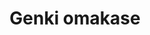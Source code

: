 ---
layout: place
title: "Genki omakase"
permalink: /new-york/new-york/genki-omakase.html
stateAbbr: NY
stateName: New York
cityName: New York
place_id: ChIJx232mt9ZwokR7MuLz8Vpqr0
photos:
  - name: >-
      places/ChIJx232mt9ZwokR7MuLz8Vpqr0/photos/AeeoHcJ9qIXz_ExXPlYIxk8EwW-ZJm2S5UUI53gcXYlUjQpbZY7om_IrpS_jarw_yr0k2zfUPRaMZ2W2nOxVR0GR3eOBkA1jJuZKMQsHUzn4yGBxFBO6zHH-3RB3z-uIlcy2x14SrlhwcS1M0sJsRuTKbSYpSVY2H-fq1CJUpG3UHwVYCxFF6Lwg3eoj7L2eqOygsCBZ0_8Y8UFbPSdYi7m7LpxsAGmCkC1pF3u5s-3ybzef76TlnbF_-lBMhsbPXkdKEppWfN-byjdEZG0DQAYTX7GVrwXbk0xp6Z1NSUDsMg0
    widthPx: 1440
    heightPx: 1080
    authorAttributions:
      - displayName: Genki omakase
        uri: https://maps.google.com/maps/contrib/104276221411116506611
        photoUri: >-
          https://lh3.googleusercontent.com/a-/ALV-UjU-qYKrrJZsq5HIB2CKPpcIpiSRFxQkQHFgh0ApUZmCK4g1uA=s100-p-k-no-mo
    flagContentUri: >-
      https://www.google.com/local/imagery/report/?cb_client=maps_api_places.places_api&image_key=!1e10!2sAF1QipOXFsPogj0eUcPtzOKAswXDptG3OOwPGfTnpFE&hl=en-US
    googleMapsUri: >-
      https://www.google.com/maps/place//data=!3m4!1e2!3m2!1sAF1QipOXFsPogj0eUcPtzOKAswXDptG3OOwPGfTnpFE!2e10!4m2!3m1!1s0x89c259df9af66dc7:0xbdaa69c5cf8bcbec
  - name: >-
      places/ChIJx232mt9ZwokR7MuLz8Vpqr0/photos/AeeoHcJdau0LKyR5VUXL9yA0UK_hoZFyH6I81GFCgKr46w2ifM11LVRoom4MsmWeMVPwJE9mmyCJzuMt9wHiYjRVyGjKgkL5HyTkf33ZndyWgPXOwHDdp0KtUM-1Tm0Cg7g6icTz9sJUXJliLe4k0ERMnyUWYrzx9MlsbB2u-6zTL5iYxfiFdw-ZFzSl7nK_w2aSpXxOwrGlsKk-Oo8S42L7g9jQc3hR9aG2iPDTw1nzUE-9bZs-WrJW-dV1Pql2j8V3lUmYNWl9qujUsMNYvNhxZyD23NY7mldPCnxy3Sl41MU
    widthPx: 4800
    heightPx: 3199
    authorAttributions:
      - displayName: Genki omakase
        uri: https://maps.google.com/maps/contrib/104276221411116506611
        photoUri: >-
          https://lh3.googleusercontent.com/a-/ALV-UjU-qYKrrJZsq5HIB2CKPpcIpiSRFxQkQHFgh0ApUZmCK4g1uA=s100-p-k-no-mo
    flagContentUri: >-
      https://www.google.com/local/imagery/report/?cb_client=maps_api_places.places_api&image_key=!1e10!2sAF1QipPQMMgVkooFsmSCBWoCg4CfFoqvbXZGyHUM7o4&hl=en-US
    googleMapsUri: >-
      https://www.google.com/maps/place//data=!3m4!1e2!3m2!1sAF1QipPQMMgVkooFsmSCBWoCg4CfFoqvbXZGyHUM7o4!2e10!4m2!3m1!1s0x89c259df9af66dc7:0xbdaa69c5cf8bcbec
  - name: >-
      places/ChIJx232mt9ZwokR7MuLz8Vpqr0/photos/AeeoHcLCLrgsB454GY1AzO2gpC6Kbyp7fy4ipkKIePyuSl-JT2WL5E4sh-urqkPYI5ggZaZlDI8iZvppSVYtsZ1y6mQmCAgjXrnBWdGbAkvV-fgEAcPR2xAgEbY3NiCjjKM9qG6_qbeq7bEKbkQM0Agb-JkT2c5L01N0OuYDxHLLZVQWIlJu4Z2hj0bGixJc2_rB-vNQwhJ2gqi5rDj0Hq2zdShJBS1boaw_2_yDzTZB16IeWtUheJ7Lz8O0UW_QjbBZHrkTh0L0iqHnt2sRVsA4wqmnpjWUo_-TFIfseOAE1djCoV5SN2UItBgxMo1UUg2B4Jd77fYolF1owFXCRVx6QNpJilZYzFkfzj_vHiwbjOcQWV5kKCsZ7jvKVgP2nYskpKLjNUackAfOxtlfsBI8YZ9sSY3yHlNAVw8BZaMbV2XCcfK2
    widthPx: 4800
    heightPx: 3600
    authorAttributions:
      - displayName: Jea Kim
        uri: https://maps.google.com/maps/contrib/117730837401207768949
        photoUri: >-
          https://lh3.googleusercontent.com/a-/ALV-UjWwKV1KDmKWV1nfFpDkm8UJG2u1w2QEXIRnFg5lfgWSH3TlXdzMoQ=s100-p-k-no-mo
    flagContentUri: >-
      https://www.google.com/local/imagery/report/?cb_client=maps_api_places.places_api&image_key=!1e10!2sCIHM0ogKEICAgMDQ9-e6yAE&hl=en-US
    googleMapsUri: >-
      https://www.google.com/maps/place//data=!3m4!1e2!3m2!1sCIHM0ogKEICAgMDQ9-e6yAE!2e10!4m2!3m1!1s0x89c259df9af66dc7:0xbdaa69c5cf8bcbec
  - name: >-
      places/ChIJx232mt9ZwokR7MuLz8Vpqr0/photos/AeeoHcI8SnF_xNhfFwm0RgRDIkhG1nWBeWhPIW_N5HzluQoqIkvpR3sisCNNDblFiSofhT40fVJsMRMB4mR0zE32b1we7hLGdKsNbttTcDQZQRGfQJ7CMsQoO-HBTATv1wCEgcFKyJkYdPdYzxHyqw3lf7bGv4jLoWJVgmxIw9CV-gU9h0UXXlZBX6oGVckdShIZ-AB7eFu6ymr0fTaeUZvra6uyiUYPViKFoTGDpKRxDJhysbCDfJxHjQqZgAanU-MI6d8vRWMX0obQw4TKDxrwuRsOgZgNmNO7aLd5To-2ZMIgjHtw17291uiKZBV1S9sP7RqiE-bK-Q_9eVvexD5UsyLiM8Oo00zEksMwkdz7_lP-BZ3azNG8lrliX71QwiirArU-Hb60QJ00PbfHkFbAhMb13r6r4SGL4OuyhY751IDVgFq4
    widthPx: 4032
    heightPx: 3024
    authorAttributions:
      - displayName: Stacy Lyu
        uri: https://maps.google.com/maps/contrib/102462878307556903627
        photoUri: >-
          https://lh3.googleusercontent.com/a/ACg8ocLHaZIu8M12bYFi9cs5lPQh15dz3tLTGFKFg0_Yc1sFPOc8WA=s100-p-k-no-mo
    flagContentUri: >-
      https://www.google.com/local/imagery/report/?cb_client=maps_api_places.places_api&image_key=!1e10!2sCIHM0ogKEICAgIDbqa_h0QE&hl=en-US
    googleMapsUri: >-
      https://www.google.com/maps/place//data=!3m4!1e2!3m2!1sCIHM0ogKEICAgIDbqa_h0QE!2e10!4m2!3m1!1s0x89c259df9af66dc7:0xbdaa69c5cf8bcbec
  - name: >-
      places/ChIJx232mt9ZwokR7MuLz8Vpqr0/photos/AeeoHcI--YmTRO45f8jT9lRduhpWOF3jojqcsyMjEZeuGBxKCo8Gzkb76PU48PbehXGOZyX5cBAXz4gGvg1tTGPurUNFGK0X1qgi4WYuo0o1zH_NSjnzFJY38M94S6paYaxboHSizR2KBioMEvD0xpSdIvbYcsHfrIvJdpm4KQiSEVKkhKUXoZ7a36VQWAy_Mxyn7h1yOLRfMufs-EvvmzGUDPG6I2AV0d0DNuD2wdIZXv17IxnhYeXqQZezctWTeUG6f9f5B6rofBJCEMsuu0cvma3E4drbAYUBwl3ooxuYN5M8NRQ76Vu6UFnHIET-M70UyjU3gD1RgjqfYzEWmtZrKRxidbPl6PufTDutd1o0JMjjHbPNS-yp3zPpynqhBHEGDJOUHT9K1m54Sh4IiaqWdb1PCdb3rdhlfSmL4bBW8NMbDw
    widthPx: 4800
    heightPx: 3840
    authorAttributions:
      - displayName: Nic Garcia
        uri: https://maps.google.com/maps/contrib/105601992699102170460
        photoUri: >-
          https://lh3.googleusercontent.com/a-/ALV-UjXcSq9plx4YrTqFmwFSTa3n-mJMSwp9TW62hId8Y2MnmIp4kFxo=s100-p-k-no-mo
    flagContentUri: >-
      https://www.google.com/local/imagery/report/?cb_client=maps_api_places.places_api&image_key=!1e10!2sCIHM0ogKEICAgMCwjNT6Zw&hl=en-US
    googleMapsUri: >-
      https://www.google.com/maps/place//data=!3m4!1e2!3m2!1sCIHM0ogKEICAgMCwjNT6Zw!2e10!4m2!3m1!1s0x89c259df9af66dc7:0xbdaa69c5cf8bcbec
  - name: >-
      places/ChIJx232mt9ZwokR7MuLz8Vpqr0/photos/AeeoHcJyCp99y5RNo_8GS4nU3BryIBfaBPRrlwaYEMCYrtZ384DroV7cOeIMEXzWjJNznEHVlPaStk1ORsZyR8ixR7U5mY4i9ZoEMWOzJ1IxSYK7n1W5PNt2lOWYqGkeP9uUw4DHKCfJ8OVfjN2MZmz-ZDCvB-Hm9Ej2lCRIaVOLRvKbpOVxpLOoj2VwKyXFQxVNXth5Q5hw5YqmpBeviHhenPytA6GGVSWtlWktbm9iOSt8P3WoOwyEEeHoEhvQ1axeO_v9j5yM4Pk3S8YJhr2oOGmYYpBPZ4Bsu-Jn0iPwMvCZ6lnprEssfzY4fDAd4Tuq272hifhjkB_L_8t33XS3oSSJgXsFkVLhHI7s4lJElyo5WFczFgwHZEVQasPE1icbY2N-FZhEC87hbmfkOLwRh_SH7cxow-kjtomzLdJcqIQayU17
    widthPx: 4000
    heightPx: 3000
    authorAttributions:
      - displayName: K F
        uri: https://maps.google.com/maps/contrib/108201633919756087635
        photoUri: >-
          https://lh3.googleusercontent.com/a/ACg8ocIW4nRZ6jZazInP1mEpti23sBzK2k5rd9WK2wTQiTRnVia90w=s100-p-k-no-mo
    flagContentUri: >-
      https://www.google.com/local/imagery/report/?cb_client=maps_api_places.places_api&image_key=!1e10!2sCIHM0ogKEICAgIDLlNDf5gE&hl=en-US
    googleMapsUri: >-
      https://www.google.com/maps/place//data=!3m4!1e2!3m2!1sCIHM0ogKEICAgIDLlNDf5gE!2e10!4m2!3m1!1s0x89c259df9af66dc7:0xbdaa69c5cf8bcbec
  - name: >-
      places/ChIJx232mt9ZwokR7MuLz8Vpqr0/photos/AeeoHcKU3CsdY2zDG5pOc8ZdM0f34ZeEf-8HqMFZVkSNLpyTV3e9b9ssKA3mJUONkHVUrX7yyyXrCXUrPf5yfI8c2A2AdqfZtc3_TH1mwruGzjOIgcnL1hDR6kUVLzdQGwFjRwQ4Y2-QaHZWjO8fJGj758eGnHJRSaxCAOVW_vC9M91Q8hdTNEc5O7VBW2zgp-UvdQjCw8C1FOBZVGCynw0afM7-cBZ4cKwabE8r5bHcw4AtE6YLyXa73GJkx8WA8TdE-RMOuYmIRxYVpMELqR8LONdDF9GO5GZsHG3FE17yDXwJZodbMR78SN_wD3lp_5ClPuC_CZ-CscJqMQeEH4f50ETltlarHaVpBhOKZO0xpF9xp_KZHYSWQzbhXPN6ArgJ3HJcsAC87jSArSPBGcAEZcMnRwqkQ_lZgBJWcaeZC0RbaA4O
    widthPx: 4032
    heightPx: 3024
    authorAttributions:
      - displayName: Mike Wu
        uri: https://maps.google.com/maps/contrib/110726383964498918328
        photoUri: >-
          https://lh3.googleusercontent.com/a-/ALV-UjUXOMy0m0dCOJLXktWhy8LOrKXHBkHipik0meHUYSv1Kg2CTyWQHw=s100-p-k-no-mo
    flagContentUri: >-
      https://www.google.com/local/imagery/report/?cb_client=maps_api_places.places_api&image_key=!1e10!2sCIHM0ogKEICAgIDrmIKgsgE&hl=en-US
    googleMapsUri: >-
      https://www.google.com/maps/place//data=!3m4!1e2!3m2!1sCIHM0ogKEICAgIDrmIKgsgE!2e10!4m2!3m1!1s0x89c259df9af66dc7:0xbdaa69c5cf8bcbec
  - name: >-
      places/ChIJx232mt9ZwokR7MuLz8Vpqr0/photos/AeeoHcIVXC0-YpFXUTEMbgWfwtcvAjWcykPad-GX8oZ6o-QavcIEeY5aHqrgq_5bcs2yaXvZhkTArTNDGguKYIQ3OpcgFfC4Da_2EHAA6ejUJm605ig_h5Z6d0gah_MomVRRbTGPfIIxcaOYNUe-Wc7YE92yyjoDd5MYjaK9V44fAGXtmiH9EffOQKNM3E-IsMmysV9HKKEOEKIlt3XCrDf8Irbam4QXSvfglFzZzGQOiCS-uPkHgaOCA0wKE5nQ3iZKf3zszOqCGzmgGunGJnwiihQWDFCm60Bw02DdgOKxvw30yIfUOhpVQ-eJTSPXUCkXUyrmiPAWN3DyntcfVJojXESRexmllj1wU4SRTScGHa8UJp_MzAR5tM0Kda-3P3EpJ164oX2dTDXgnCB18usjCaWeAEITOFqKSWfIl3JRgM4D7Lfv
    widthPx: 3600
    heightPx: 4800
    authorAttributions:
      - displayName: Rovik Robert
        uri: https://maps.google.com/maps/contrib/103521079678024458298
        photoUri: >-
          https://lh3.googleusercontent.com/a-/ALV-UjVvdIKY2FJUlc9BTk9ZWNw8YCCznXGxmE-ncjOBIdgcjAxzqgCy=s100-p-k-no-mo
    flagContentUri: >-
      https://www.google.com/local/imagery/report/?cb_client=maps_api_places.places_api&image_key=!1e10!2sCIHM0ogKEICAgID_zffJ4QE&hl=en-US
    googleMapsUri: >-
      https://www.google.com/maps/place//data=!3m4!1e2!3m2!1sCIHM0ogKEICAgID_zffJ4QE!2e10!4m2!3m1!1s0x89c259df9af66dc7:0xbdaa69c5cf8bcbec
  - name: >-
      places/ChIJx232mt9ZwokR7MuLz8Vpqr0/photos/AeeoHcImUcuYBf2AMpsygWNGAHcyNF5ttcX8wJNs51TxYfr6UHRII93kKoVs_78suUEuIuU4nw78Cmk9JyLr_NREUPrCGfmDA6vq5cAiWdeRPPRiSJk4ROJev54IiV6_9YnSxGJChYVycLKvWTYBi74Ks-aWv-kRKDuoqOIjA-Mb6jaAl3MbkTS5HBHx0_1QOpmJE_Yw8qOS0cGwzoj8fnC6NiBVo0fes7QTRJ20DXGmeQA7tIXYw3CY6lkW5a-fVDDqA75X-J-nGnNjeBGRh_VO48vcrpwt6592qr_53XBSvayIYrjuRy4lfi-PjxzaSevT3yTCI4cLNlnnyR2vId12j0uSpVIvkGBXgd1mwlkdX2IPSK5GFhnlqaGrBNow67fIL6fyNENu39iihn-sUIBG5Wbd5VnzS6Pd26Bq_uKNeQU
    widthPx: 3024
    heightPx: 4032
    authorAttributions:
      - displayName: Kevin Huy
        uri: https://maps.google.com/maps/contrib/100824620840189037104
        photoUri: >-
          https://lh3.googleusercontent.com/a-/ALV-UjXWgOazH2Ej6nbccnQtFE9O7aQKvvSl4yi3cWggtCetpWga_FiSKg=s100-p-k-no-mo
    flagContentUri: >-
      https://www.google.com/local/imagery/report/?cb_client=maps_api_places.places_api&image_key=!1e10!2sCIHM0ogKEICAgICvzdvsWg&hl=en-US
    googleMapsUri: >-
      https://www.google.com/maps/place//data=!3m4!1e2!3m2!1sCIHM0ogKEICAgICvzdvsWg!2e10!4m2!3m1!1s0x89c259df9af66dc7:0xbdaa69c5cf8bcbec
  - name: >-
      places/ChIJx232mt9ZwokR7MuLz8Vpqr0/photos/AeeoHcIOz6vpz_kpcUsZaklxiitDueS-L1JIDJc4lVIdDVuYO-mY42bwY7ekEKIcMLlIEk1yESOybsjqSYK-ROylOt9ZKeVs5Bj5lEknRJzJWddI8VES69bfDtaIMau55k8jHGa7UkO--UEhr05y8P5pdzqdvielvwAEL1JFnIs9VCHHeu9dFqlAqYdhZqqrOyp7EzB-w7sfnUQWwHG5_iZkwPcsQGdGZDlcU-Yn0oJK5XwCrquBzlt2JqqfKKhl-BU1yCBjqjEDRy16Lj2_DXy3Um2EE6v5egCtKe6o_9JnaumoKF5duan1-MwubWTR3jtn6815FKFCnVTJ7FqHP25qcpeWrcUiLIuz6ToTKOiXtaW6TOha9K85c0ngenXKlMyLrs6EjKBKrnXu59QkrY8bfFYwPg6jHH5XkWDxi22EWz-3d58R
    widthPx: 4800
    heightPx: 3600
    authorAttributions:
      - displayName: Jea Kim
        uri: https://maps.google.com/maps/contrib/117730837401207768949
        photoUri: >-
          https://lh3.googleusercontent.com/a-/ALV-UjWwKV1KDmKWV1nfFpDkm8UJG2u1w2QEXIRnFg5lfgWSH3TlXdzMoQ=s100-p-k-no-mo
    flagContentUri: >-
      https://www.google.com/local/imagery/report/?cb_client=maps_api_places.places_api&image_key=!1e10!2sCIHM0ogKEICAgMDQ9-e6qAE&hl=en-US
    googleMapsUri: >-
      https://www.google.com/maps/place//data=!3m4!1e2!3m2!1sCIHM0ogKEICAgMDQ9-e6qAE!2e10!4m2!3m1!1s0x89c259df9af66dc7:0xbdaa69c5cf8bcbec
address: 552 LaGuardia Pl Store 4, New York, NY 10012, USA
street: 552 LaGuardia Pl Store 4
city: New York
state: NY
zip: '10012'
country: USA
neighborhood: null
latitude: '40.729163'
longitude: '-73.998290'
accessibility_options:
  wheelchairAccessibleParking: false
business_status: OPERATIONAL
name: Genki omakase
google_maps_links:
  directionsUri: >-
    https://www.google.com/maps/dir//''/data=!4m7!4m6!1m1!4e2!1m2!1m1!1s0x89c259df9af66dc7:0xbdaa69c5cf8bcbec!3e0
  placeUri: https://maps.google.com/?cid=13666852317520710636
  writeAReviewUri: >-
    https://www.google.com/maps/place//data=!4m3!3m2!1s0x89c259df9af66dc7:0xbdaa69c5cf8bcbec!12e1
  reviewsUri: >-
    https://www.google.com/maps/place//data=!4m4!3m3!1s0x89c259df9af66dc7:0xbdaa69c5cf8bcbec!9m1!1b1
  photosUri: >-
    https://www.google.com/maps/place//data=!4m3!3m2!1s0x89c259df9af66dc7:0xbdaa69c5cf8bcbec!10e5
primary_type: Sushi Restaurant
opening_hours:
  regular: null
  current: null
secondary_opening_hours:
  regular:
    weekdayDescriptions: null
    type: null
  current:
    weekdayDescriptions: null
    type: null
phone: (347) 618-2866
price_level: null
price_range: $50 &ndash; $100
rating: '4.8'
rating_count: 1316
website: http://www.genkiomakase.com/
description: null
reviews:
  - name: >-
      places/ChIJx232mt9ZwokR7MuLz8Vpqr0/reviews/ChZDSUhNMG9nS0VJQ0FnTUR3c0t5TVNREAE
    relativePublishTimeDescription: 3 weeks ago
    rating: 5
    text:
      text: >-
        Genki Omakase is a famous Omakase place located right outside of NYU and
        Washington Square Park, serving a 15 piece course for a great price.


        The staff are excellent, with them observant at every turn, refilling
        waters when needed, asking for any extra pieces needed, and more. They
        provide free hand wipes throughout the meal, and are able to explain the
        dishes well.


        The courses were excellent. A favorite piece was the salmon, with a
        decent fish to rice ratio, though maybe smaller than other places. For
        the price though, I think it is well worth it. The A5 Wagyu was very
        good, the slice of wagyu they used had a great marbling and was cooked
        to perfection. They didn't have 1 of the pieces when we went, but they
        were able to substitute it for something else which was tasty as well,
        and didn't ruin the experience. the pieces were served with a dash of
        soy sauce and wasabi, however wasabi was able to be customized to be
        less or more depending on preference.


        Overall a 10/10 experience.
      languageCode: en
    originalText:
      text: >-
        Genki Omakase is a famous Omakase place located right outside of NYU and
        Washington Square Park, serving a 15 piece course for a great price.


        The staff are excellent, with them observant at every turn, refilling
        waters when needed, asking for any extra pieces needed, and more. They
        provide free hand wipes throughout the meal, and are able to explain the
        dishes well.


        The courses were excellent. A favorite piece was the salmon, with a
        decent fish to rice ratio, though maybe smaller than other places. For
        the price though, I think it is well worth it. The A5 Wagyu was very
        good, the slice of wagyu they used had a great marbling and was cooked
        to perfection. They didn't have 1 of the pieces when we went, but they
        were able to substitute it for something else which was tasty as well,
        and didn't ruin the experience. the pieces were served with a dash of
        soy sauce and wasabi, however wasabi was able to be customized to be
        less or more depending on preference.


        Overall a 10/10 experience.
      languageCode: en
    authorAttribution:
      displayName: Nick S
      uri: https://www.google.com/maps/contrib/115044447080496717666/reviews
      photoUri: >-
        https://lh3.googleusercontent.com/a-/ALV-UjXlTttR_6suCv1G3uNxETp00P_1rjkvOx-Lx_2z_EIO0zj904c=s128-c0x00000000-cc-rp-mo-ba6
    publishTime: '2025-03-22T21:41:44.533667Z'
    flagContentUri: >-
      https://www.google.com/local/review/rap/report?postId=ChZDSUhNMG9nS0VJQ0FnTUR3c0t5TVNREAE&d=17924085&t=1
    googleMapsUri: >-
      https://www.google.com/maps/reviews/data=!4m6!14m5!1m4!2m3!1sChZDSUhNMG9nS0VJQ0FnTUR3c0t5TVNREAE!2m1!1s0x89c259df9af66dc7:0xbdaa69c5cf8bcbec
  - name: >-
      places/ChIJx232mt9ZwokR7MuLz8Vpqr0/reviews/ChZDSUhNMG9nS0VJQ0FnTURROS1lNkNBEAE
    relativePublishTimeDescription: 4 weeks ago
    rating: 5
    text:
      text: "Best-value omakase I’ve had in the U.S.—$89 pp, done in under 45 minutes. Easily beats most of the sub-$150 omakase experiences.\n\nRecently visited for a Sunday lunch. Given the sparse crowd of only two groups during peak lunch hours, I was initially uncertain. However, once everyone was seated, the chef began without delay, and 15 course experience turned out to be great.\n\nThroughout the meal, there wren’t many noticeable compromises in sushi quality, aside from the salmon and akami. The menu still featured coveted indulgences like uni, Otoro with caviar, and Botan Ebi topped with uni. Yet the real highlights for me were the opening trio:\_ kanpachi,\_ Kumamoto oysters, and the black cod. I also appreciated their minimal use of toppings, which allowed the rich nuances of each fish's oil to shine through.\n\nFor its price, pace, and some premium touches, this omakase felt like an absolute steal. No over-the-top aesthetic plates or fancy cups—just good quality sushi, pure and simple."
      languageCode: en
    originalText:
      text: "Best-value omakase I’ve had in the U.S.—$89 pp, done in under 45 minutes. Easily beats most of the sub-$150 omakase experiences.\n\nRecently visited for a Sunday lunch. Given the sparse crowd of only two groups during peak lunch hours, I was initially uncertain. However, once everyone was seated, the chef began without delay, and 15 course experience turned out to be great.\n\nThroughout the meal, there wren’t many noticeable compromises in sushi quality, aside from the salmon and akami. The menu still featured coveted indulgences like uni, Otoro with caviar, and Botan Ebi topped with uni. Yet the real highlights for me were the opening trio:\_ kanpachi,\_ Kumamoto oysters, and the black cod. I also appreciated their minimal use of toppings, which allowed the rich nuances of each fish's oil to shine through.\n\nFor its price, pace, and some premium touches, this omakase felt like an absolute steal. No over-the-top aesthetic plates or fancy cups—just good quality sushi, pure and simple."
      languageCode: en
    authorAttribution:
      displayName: Jea Kim
      uri: https://www.google.com/maps/contrib/117730837401207768949/reviews
      photoUri: >-
        https://lh3.googleusercontent.com/a-/ALV-UjWwKV1KDmKWV1nfFpDkm8UJG2u1w2QEXIRnFg5lfgWSH3TlXdzMoQ=s128-c0x00000000-cc-rp-mo-ba7
    publishTime: '2025-03-15T08:52:34.685162Z'
    flagContentUri: >-
      https://www.google.com/local/review/rap/report?postId=ChZDSUhNMG9nS0VJQ0FnTURROS1lNkNBEAE&d=17924085&t=1
    googleMapsUri: >-
      https://www.google.com/maps/reviews/data=!4m6!14m5!1m4!2m3!1sChZDSUhNMG9nS0VJQ0FnTURROS1lNkNBEAE!2m1!1s0x89c259df9af66dc7:0xbdaa69c5cf8bcbec
  - name: >-
      places/ChIJx232mt9ZwokR7MuLz8Vpqr0/reviews/ChdDSUhNMG9nS0VJQ0FnSURfemZmSndRRRAB
    relativePublishTimeDescription: 2 months ago
    rating: 4
    text:
      text: >-
        Non-descript sushi restaurant with a good omakase menu at decent value.
        Not much interaction with the chef or backstory to the menu but you get
        your sushi flavors and head on out pretty quickly.
      languageCode: en
    originalText:
      text: >-
        Non-descript sushi restaurant with a good omakase menu at decent value.
        Not much interaction with the chef or backstory to the menu but you get
        your sushi flavors and head on out pretty quickly.
      languageCode: en
    authorAttribution:
      displayName: Rovik Robert
      uri: https://www.google.com/maps/contrib/103521079678024458298/reviews
      photoUri: >-
        https://lh3.googleusercontent.com/a-/ALV-UjVvdIKY2FJUlc9BTk9ZWNw8YCCznXGxmE-ncjOBIdgcjAxzqgCy=s128-c0x00000000-cc-rp-mo-ba7
    publishTime: '2025-01-26T05:39:16.340646Z'
    flagContentUri: >-
      https://www.google.com/local/review/rap/report?postId=ChdDSUhNMG9nS0VJQ0FnSURfemZmSndRRRAB&d=17924085&t=1
    googleMapsUri: >-
      https://www.google.com/maps/reviews/data=!4m6!14m5!1m4!2m3!1sChdDSUhNMG9nS0VJQ0FnSURfemZmSndRRRAB!2m1!1s0x89c259df9af66dc7:0xbdaa69c5cf8bcbec
  - name: >-
      places/ChIJx232mt9ZwokR7MuLz8Vpqr0/reviews/ChdDSUhNMG9nS0VJQ0FnSUN2emR2c3lnRRAB
    relativePublishTimeDescription: 3 months ago
    rating: 3
    text:
      text: >-
        While the service and food quality are good, I find myself in a
        fast-food omakase experience. Typically, an omakase dinner lasts
        approximately two hours. However, here, I sense a rushed pace,
        suggesting that the establishment prioritizes accommodating a larger
        number of customers.
      languageCode: en
    originalText:
      text: >-
        While the service and food quality are good, I find myself in a
        fast-food omakase experience. Typically, an omakase dinner lasts
        approximately two hours. However, here, I sense a rushed pace,
        suggesting that the establishment prioritizes accommodating a larger
        number of customers.
      languageCode: en
    authorAttribution:
      displayName: Kevin Huy
      uri: https://www.google.com/maps/contrib/100824620840189037104/reviews
      photoUri: >-
        https://lh3.googleusercontent.com/a-/ALV-UjXWgOazH2Ej6nbccnQtFE9O7aQKvvSl4yi3cWggtCetpWga_FiSKg=s128-c0x00000000-cc-rp-mo-ba5
    publishTime: '2024-12-17T14:53:05.344416Z'
    flagContentUri: >-
      https://www.google.com/local/review/rap/report?postId=ChdDSUhNMG9nS0VJQ0FnSUN2emR2c3lnRRAB&d=17924085&t=1
    googleMapsUri: >-
      https://www.google.com/maps/reviews/data=!4m6!14m5!1m4!2m3!1sChdDSUhNMG9nS0VJQ0FnSUN2emR2c3lnRRAB!2m1!1s0x89c259df9af66dc7:0xbdaa69c5cf8bcbec
  - name: >-
      places/ChIJx232mt9ZwokR7MuLz8Vpqr0/reviews/ChdDSUhNMG9nS0VJQ0FnSUN2MktqR213RRAB
    relativePublishTimeDescription: 4 months ago
    rating: 5
    text:
      text: >-
        Genki Omakase is an impressive sushi restaurant where the freshness of
        the ingredients truly shines, and every bite reflects the chef’s
        attention to detail. A special shoutout to Chef Chen, who not only
        showcases exceptional skills in crafting sushi with perfect texture and
        flavor but also warmly interacts with guests, explaining the highlights
        of each dish. This adds an extra layer of enjoyment and cultural
        appreciation to the dining experience. The cozy ambiance and seating
        arrangement allow you to watch the sushi-making process up close. Highly
        recommended for sushi lovers!
      languageCode: en
    originalText:
      text: >-
        Genki Omakase is an impressive sushi restaurant where the freshness of
        the ingredients truly shines, and every bite reflects the chef’s
        attention to detail. A special shoutout to Chef Chen, who not only
        showcases exceptional skills in crafting sushi with perfect texture and
        flavor but also warmly interacts with guests, explaining the highlights
        of each dish. This adds an extra layer of enjoyment and cultural
        appreciation to the dining experience. The cozy ambiance and seating
        arrangement allow you to watch the sushi-making process up close. Highly
        recommended for sushi lovers!
      languageCode: en
    authorAttribution:
      displayName: Jessica Huang
      uri: https://www.google.com/maps/contrib/115616105741914104999/reviews
      photoUri: >-
        https://lh3.googleusercontent.com/a/ACg8ocJVmpv9DLTibUKncEy7LrJqhZ0QhH6Oqr9Mbh6p-Xtbnxq3SQ=s128-c0x00000000-cc-rp-mo-ba3
    publishTime: '2024-12-07T20:05:22.093681Z'
    flagContentUri: >-
      https://www.google.com/local/review/rap/report?postId=ChdDSUhNMG9nS0VJQ0FnSUN2MktqR213RRAB&d=17924085&t=1
    googleMapsUri: >-
      https://www.google.com/maps/reviews/data=!4m6!14m5!1m4!2m3!1sChdDSUhNMG9nS0VJQ0FnSUN2MktqR213RRAB!2m1!1s0x89c259df9af66dc7:0xbdaa69c5cf8bcbec
parking_options:
  freeParkingLot: false
  freeStreetParking: true
  paidStreetParking: true
  valetParking: false
payment_options:
  acceptsCreditCards: true
  acceptsDebitCards: true
  acceptsCashOnly: false
  acceptsNfc: true
allow_dogs: null
curbside_pickup: false
delivery: null
dine_in: true
good_for_children: false
good_for_groups: null
good_for_sports: false
live_music: false
menu_for_children: false
outdoor_seating: false
reservable: true
restroom: true
serves_beer: true
serves_breakfast: null
serves_brunch: null
serves_cocktails: null
serves_coffee: false
serves_dinner: true
serves_dessert: true
serves_lunch: true
serves_vegetarian_food: false
serves_wine: true
takeout: null

---
